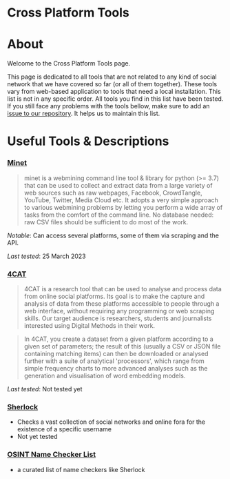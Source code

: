 # Cross Platform Tools

# About

Welcome to the Cross Platform Tools page.

This page is dedicated to all tools that are not related to any kind of social network that we have covered so far (or all of them together). These tools vary from web-based application to tools that need a local installation. This list is not in any specific order. All tools you find in this list have been tested. If you still face any problems with the tools bellow, make sure to add an [issue to our repository](https://github.com/Leibniz-HBI/Social-Media-Observatory/issues). It helps us to maintain this list.

# Useful Tools & Descriptions

### [Minet](https://github.com/medialab/minet)

> minet is a webmining command line tool & library for python (>= 3.7) that can be used to collect and extract data from a large variety of web sources such as raw webpages, Facebook, CrowdTangle, YouTube, Twitter, Media Cloud etc.
It adopts a very simple approach to various webmining problems by letting you perform a wide array of tasks from the comfort of the command line. No database needed: raw CSV files should be sufficient to do most of the work.

*Notable*: Can access several platforms, some of them via scraping and the API.

*Last tested*: 25 March 2023

### [4CAT](https://github.com/digitalmethodsinitiative/4cat)

> 4CAT is a research tool that can be used to analyse and process data from online social platforms. Its goal is to make the capture and analysis of data from these platforms accessible to people through a web interface, without requiring any programming or web scraping skills. Our target audience is researchers, students and journalists interested using Digital Methods in their work.

> In 4CAT, you create a dataset from a given platform according to a given set of parameters; the result of this (usually a CSV or JSON file containing matching items) can then be downloaded or analysed further with a suite of analytical 'processors', which range from simple frequency charts to more advanced analyses such as the generation and visualisation of word embedding models.

*Last tested*: Not tested yet

### [Sherlock](https://github.com/sherlock-project/sherlock)

* Checks a vast collection of social networks and online fora for the existence of a specific username
* Not yet tested

### [OSINT Name Checker List](https://github.com/soxoj/osint-namecheckers-list)

* a curated list of name checkers like Sherlock
